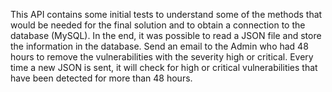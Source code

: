 This API contains some initial tests to understand some of the methods that would be needed for the final solution and to obtain a connection to the database (MySQL).
In the end, it was possible to read a JSON file and store the information in the database. 
Send an email to the Admin who had 48 hours to remove the vulnerabilities with the severity high or critical. 
Every time a new JSON is sent, it will check for high or critical vulnerabilities that have been detected for more than 48 hours.
